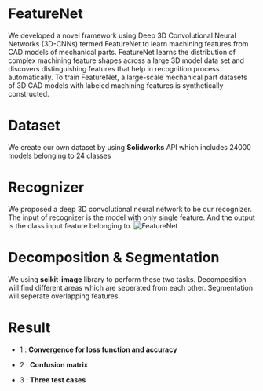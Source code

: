 # FeatureNet
We developed a novel framework using Deep 3D Convolutional Neural Networks (3D-CNNs) termed FeatureNet to learn machining features from CAD models of mechanical parts. FeatureNet learns the distribution of complex machining feature shapes across a large 3D model data set and discovers distinguishing features that help in recognition process automatically. To train FeatureNet, a large-scale mechanical part datasets of 3D CAD models with labeled machining features is synthetically constructed. 

# Dataset
We create our own dataset by using **Solidworks** API which includes 24000 models belonging to 24 classes


# Recognizer
We proposed a deep 3D convolutional neural network to be our recognizer. The input of recognizer is the model with only single feature. And the output is the class input feature belonging to.
![FeatureNet](https://github.com/zibozzb/FeatureNet/blob/master/img/1.png)

# Decomposition & Segmentation
We using **scikit-image** library to perform these two tasks. Decomposition will find different areas which are seperated from each other. Segmentation will seperate overlapping features.

# Result
* 1 : **Convergence for loss function and accuracy**

* 2 : **Confusion matrix**

* 3 : **Three test cases**
